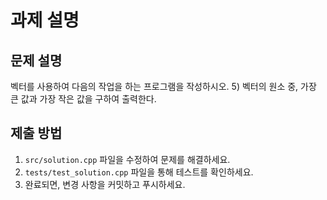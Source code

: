 # 과제 설명

## 문제 설명
벡터를 사용하여 다음의 작업을 하는 프로그램을 작성하시오.
5) 벡터의 원소 중, 가장 큰 값과 가장 작은 값을 구하여 출력한다.

## 제출 방법
1. `src/solution.cpp` 파일을 수정하여 문제를 해결하세요.
2. `tests/test_solution.cpp` 파일을 통해 테스트를 확인하세요.
3. 완료되면, 변경 사항을 커밋하고 푸시하세요.
